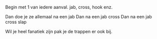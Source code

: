 Begin met 1 van iedere aanval. 
jab, cross, hook enz. 

Dan doe je ze allemaal na een jab
Dan na een jab cross
Dan na een jab cross slap

Wil je heel fanatiek zijn pak je de trappen er ook bij. 